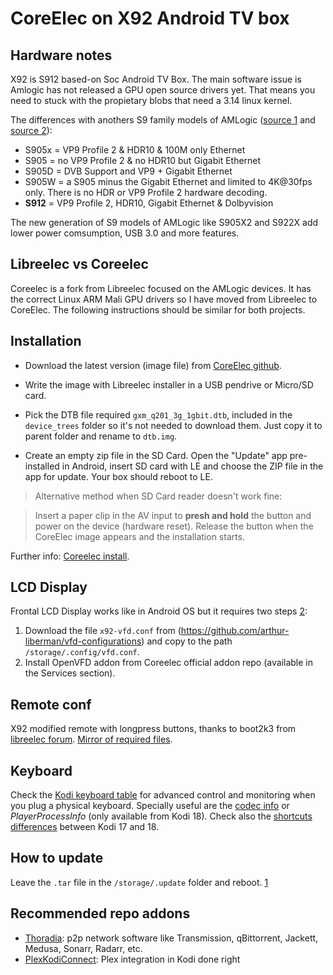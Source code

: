 # CoreElec on X92 Android TV box

## Hardware notes

X92 is S912 based-on Soc Android TV Box. The main software issue is Amlogic has not released a GPU open source drivers yet. That means you need to 
stuck with the propietary blobs that need a 3.14 linux kernel.

The differences with anothers S9 family models of AMLogic ([source 1](https://forum.kodi.tv/showthread.php?tid=255686&pid=2635832#pid2635832) and [source 2](https://en.wikipedia.org/wiki/Amlogic#Media_player_SoCs_(S9_family))):
- S905x = VP9 Profile 2 & HDR10 & 100M only Ethernet
- S905 = no VP9 Profile 2 & no HDR10 but Gigabit Ethernet
- S905D = DVB Support and VP9 + Gigabit Ethernet
- S905W = a S905 minus the Gigabit Ethernet and limited to 4K@30fps only. There is no HDR or VP9 Profile 2 hardware decoding.
- **S912** = VP9 Profile 2, HDR10, Gigabit Ethernet & Dolbyvision

The new generation of S9 models of AMLogic like S905X2 and S922X add lower power comsumption, USB 3.0 and more features.

## Libreelec vs Coreelec

Coreelec is a fork from Libreelec focused on the AMLogic devices. It has the correct Linux ARM Mali GPU drivers so I have moved from Libreelec to CoreElec. The following instructions should be similar for both projects.

## Installation

- Download the latest version (image file) from [CoreElec github](https://github.com/CoreELEC/CoreELEC/releases/).

- Write the image with Libreelec installer in a USB pendrive or Micro/SD card.

- Pick the DTB file required `gxm_q201_3g_1gbit.dtb`, included in the `device_trees` folder so it's not needed to download them. Just copy it to parent folder and rename to `dtb.img`.

- Create an empty zip file in the SD Card. Open the "Update" app pre-installed in Android, insert SD card with LE and choose the ZIP file in the app for update. Your box should reboot to LE. 


> Alternative method when SD Card reader doesn't work fine:

> Insert a paper clip in the AV input to **presh and hold** the button and power on the device (hardware reset). Release the button when the CoreElec image appears and the installation starts.

Further info: [Coreelec install](https://discourse.coreelec.org/t/how-to-install-coreelec/677).

## LCD Display

Frontal LCD Display works like in Android OS but it requires two steps [2](https://forum.libreelec.tv/thread/11736-led-vfd-displays-in-libreelec/):
1. Download the file `x92-vfd.conf` from (https://github.com/arthur-liberman/vfd-configurations) and copy to the path `/storage/.config/vfd.conf`.
2. Install OpenVFD addon from Coreelec official addon repo (available in the Services section).

## Remote conf

X92 modified remote with longpress buttons, thanks to boot2k3 from [libreelec forum](https://forum.libreelec.tv/thread/11643-le9-0-remote-configs-ir-keytable-amlogic-devices/?postID=81528#post81528). [Mirror of required files](X92_remotecontrol.zip).

## Keyboard

Check the [Kodi keyboard table](https://kodi.wiki/view/Keyboard_controls) for advanced control and monitoring when you plug a physical keyboard. Specially useful are the [codec info](https://kodi.wiki/view/Codecinfo) or *PlayerProcessInfo* (only available from Kodi 18). Check also the [shortcuts differences](https://forum.kodi.tv/showthread.php?tid=306387&pid=2520469#pid2520469) between Kodi 17 and 18.

## How to update

Leave the `.tar` file in the `/storage/.update` folder and reboot. [1](https://discourse.coreelec.org/t/how-to-update-coreelec/1037)

## Recommended repo addons

- [Thoradia](https://github.com/thoradia/thoradia): p2p network software like Transmission, qBittorrent, Jackett, Medusa, Sonarr, Radarr, etc.
- [PlexKodiConnect](https://github.com/croneter/PlexKodiConnect): Plex integration in Kodi done right

